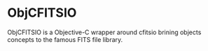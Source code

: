ObjCFITSIO
==========

ObjCFITSIO is a Objective-C wrapper around cfitsio brining objects concepts to the famous FITS file library.

